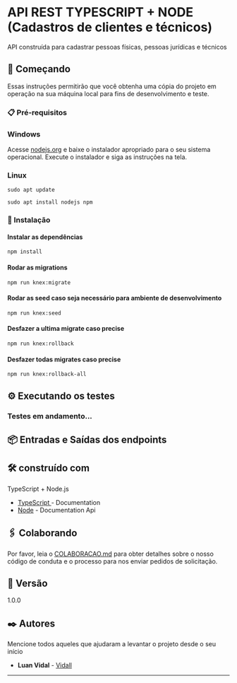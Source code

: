 # API REST TYPESCRIPT + NODE (Cadastros de clientes e técnicos)

API construída para cadastrar pessoas físicas, pessoas jurídicas e técnicos

## 🚀 Começando

Essas instruções permitirão que você obtenha uma cópia do projeto em operação na sua máquina local para fins de desenvolvimento e teste.

### 📋 Pré-requisitos

### Windows
Acesse [nodejs.org](https://nodejs.org/) e baixe o instalador apropriado para o seu sistema operacional.
Execute o instalador e siga as instruções na tela.

### Linux
```
sudo apt update
```
```
sudo apt install nodejs npm
```

### 🔧 Instalação

#### Instalar as dependências
```
npm install
```

#### Rodar as migrations
```
npm run knex:migrate
```

#### Rodar as seed caso seja necessário para ambiente de desenvolvimento
```
npm run knex:seed
```

#### Desfazer a ultima migrate caso precise
```
npm run knex:rollback
```

#### Desfazer todas migrates caso precise
```
npm run knex:rollback-all
```

## ⚙️ Executando os testes

### Testes em andamento...

## 📦 Entradas e Saídas dos endpoints



## 🛠️ construído com

TypeScript + Node.js

* [TypeScript ](https://www.typescriptlang.org/) - Documentation 
* [Node](https://nodejs.org/docs/latest/api/) - Documentation Api

## 🖇️ Colaborando

Por favor, leia o [COLABORACAO.md](https://gist.github.com/usuario/linkParaInfoSobreContribuicoes) para obter detalhes sobre o nosso código de conduta e o processo para nos enviar pedidos de solicitação.

## 📌 Versão

1.0.0

## ✒️ Autores

Mencione todos aqueles que ajudaram a levantar o projeto desde o seu início

* **Luan Vidal** - [Vidall](https://github.com/Vidall)



---
